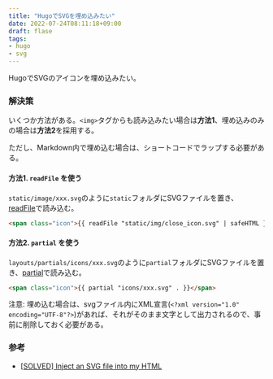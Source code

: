 ```yaml
---
title: "HugoでSVGを埋め込みたい"
date: 2022-07-24T08:11:18+09:00
draft: flase
tags:
- hugo
- svg
---
```


HugoでSVGのアイコンを埋め込みたい。

<!--more-->

### 解決策

いくつか方法がある。`<img>`タグからも読み込みたい場合は**方法1**、埋め込みのみの場合は**方法2**を採用する。

ただし、Markdown内で埋め込む場合は、ショートコードでラップする必要がある。

#### 方法1. `readFile` を使う

`static/image/xxx.svg`のように`static`フォルダにSVGファイルを置き、[readFile](https://gohugo.io/functions/readfile/)で読み込む。

~~~html
<span class="icon">{{ readFile "static/img/close_icon.svg" | safeHTML }}</span>
~~~

#### 方法2. `partial` を使う

`layouts/partials/icons/xxx.svg`のように`partial`フォルダにSVGファイルを置き、[partial](https://gohugo.io/templates/partials/#readout)で読み込む。

~~~html
<span class="icon">{{ partial "icons/xxx.svg" . }}</span>
~~~

注意: 埋め込む場合は、svgファイル内にXML宣言(`<?xml version="1.0" encoding="UTF-8"?>`)があれば、それがそのまま文字として出力されるので、事前に削除しておく必要がある。

### 参考

- [[SOLVED] Inject an SVG file into my HTML](https://discourse.gohugo.io/t/solved-inject-an-svg-file-into-my-html/7446/7)